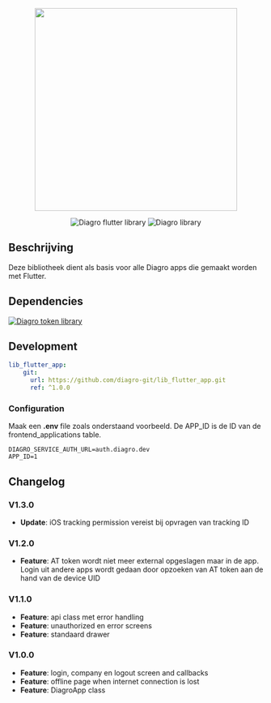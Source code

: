 <p align="center"><a href="https://www.diagro.be" target="_blank"><img src="https://diagro.be/assets/img/diagro-logo.svg" width="400"></a></p>

<p align="center">
<img src="https://img.shields.io/badge/project-lib_flutter_app-yellowgreen" alt="Diagro flutter library">
<img src="https://img.shields.io/badge/type-library-informational" alt="Diagro library">
</p>

## Beschrijving

Deze bibliotheek dient als basis voor alle Diagro apps die gemaakt worden met Flutter.

## Dependencies

<p><a href="https://github.com/diagro-git/lib_flutter_token"><img src="https://img.shields.io/badge/lib-flutter_token-informational" alt="Diagro token library"></a></p>


## Development

```yaml
lib_flutter_app:
    git:
      url: https://github.com/diagro-git/lib_flutter_app.git
      ref: ^1.0.0
```

### Configuration

Maak een **.env** file zoals onderstaand voorbeeld. De APP_ID is de ID van de frontend_applications table.

```dotenv
DIAGRO_SERVICE_AUTH_URL=auth.diagro.dev
APP_ID=1
```

## Changelog

### V1.3.0

* **Update**: iOS tracking permission vereist bij opvragen van tracking ID

### V1.2.0

* **Feature**: AT token wordt niet meer external opgeslagen maar in de app. Login uit andere apps wordt gedaan door opzoeken van AT token aan de hand van de device UID

### V1.1.0

* **Feature**: api class met error handling 
* **Feature**: unauthorized en error screens
* **Feature**: standaard drawer

### V1.0.0

* **Feature**: login, company en logout screen and callbacks
* **Feature**: offline page when internet connection is lost
* **Feature**: DiagroApp class